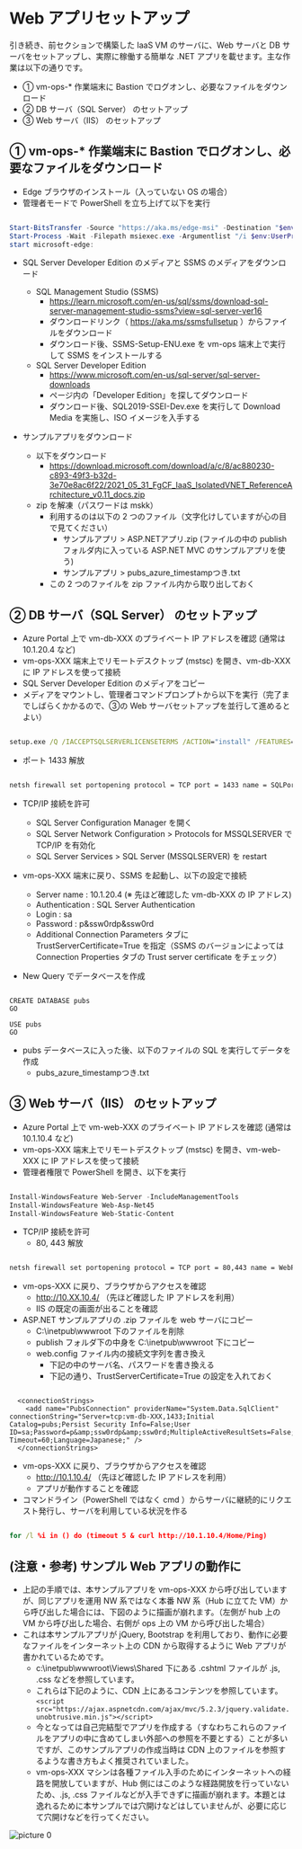 # Web アプリセットアップ

引き続き、前セクションで構築した IaaS VM のサーバに、Web サーバと DB サーバをセットアップし、実際に稼働する簡単な .NET アプリを載せます。主な作業は以下の通りです。

- ① vm-ops-* 作業端末に Bastion でログオンし、必要なファイルをダウンロード
- ② DB サーバ（SQL Server） のセットアップ
- ③ Web サーバ（IIS） のセットアップ

## ① vm-ops-* 作業端末に Bastion でログオンし、必要なファイルをダウンロード

- Edge ブラウザのインストール（入っていない OS の場合）
- 管理者モードで PowerShell を立ち上げて以下を実行

```PowerShell

Start-BitsTransfer -Source "https://aka.ms/edge-msi" -Destination "$env:USERPROFILE\Downloads\MicrosoftEdgeEnterpriseX64.msi"
Start-Process -Wait -Filepath msiexec.exe -Argumentlist "/i $env:UserProfile\Downloads\MicrosoftEdgeEnterpriseX64.msi /q"
start microsoft-edge:

```

- SQL Server Developer Edition のメディアと SSMS のメディアをダウンロード
  - SQL Management Studio (SSMS)
    - https://learn.microsoft.com/en-us/sql/ssms/download-sql-server-management-studio-ssms?view=sql-server-ver16
    - ダウンロードリンク（ https://aka.ms/ssmsfullsetup ）からファイルをダウンロード
    - ダウンロード後、SSMS-Setup-ENU.exe を vm-ops 端末上で実行して SSMS をインストールする
  - SQL Server Developer Edition
    - https://www.microsoft.com/en-us/sql-server/sql-server-downloads
    - ページ内の「Developer Edition」を探してダウンロード
    - ダウンロード後、SQL2019-SSEI-Dev.exe を実行して Download Media を実施し、ISO イメージを入手する

- サンプルアプリをダウンロード
  - 以下をダウンロード
    - https://download.microsoft.com/download/a/c/8/ac880230-c893-49f3-b32d-3e70e8ac6f22/2021_05_31_FgCF_IaaS_IsolatedVNET_ReferenceArchitecture_v0.11_docs.zip
  - zip を解凍（パスワードは mskk）
    - 利用するのは以下の 2 つのファイル（文字化けしていますが心の目で見てください）
      - サンプルアプリ > ASP.NETアプリ.zip (ファイルの中の publish フォルダ内に入っている ASP.NET MVC のサンプルアプリを使う)
      - サンプルアプリ > pubs_azure_timestampつき.txt
    - この 2 つのファイルを zip ファイル内から取り出しておく

## ② DB サーバ（SQL Server） のセットアップ

- Azure Portal 上で vm-db-XXX のプライベート IP アドレスを確認 (通常は 10.1.20.4 など)
- vm-ops-XXX 端末上でリモートデスクトップ (mstsc) を開き、vm-db-XXX に IP アドレスを使って接続
- SQL Server Developer Edition のメディアをコピー
- メディアをマウントし、管理者コマンドプロンプトから以下を実行（完了までしばらくかかるので、③の Web サーバセットアップを並行して進めるとよい）

```cmd

setup.exe /Q /IACCEPTSQLSERVERLICENSETERMS /ACTION="install" /FEATURES=SQL,Tools /INSTANCENAME=MSSQLSERVER /SECURITYMODE=SQL /SAPWD="p&ssw0rdp&ssw0rd" /SQLSVCACCOUNT="NT AUTHORITY\NETWORK SERVICE" /SQLSVCSTARTUPTYPE="Automatic" /SQLSYSADMINACCOUNTS=".\azrefadmin"

```

- ポート 1433 解放

```cmd

netsh firewall set portopening protocol = TCP port = 1433 name = SQLPort mode = ENABLE profile = CURRENT

```

- TCP/IP 接続を許可
  - SQL Server Configuration Manager を開く
  - SQL Server Network Configuration > Protocols for MSSQLSERVER で TCP/IP を有効化
  - SQL Server Services > SQL Server (MSSQLSERVER) を restart

- vm-ops-XXX 端末に戻り、SSMS を起動し、以下の設定で接続
  - Server name : 10.1.20.4 (※ 先ほど確認した vm-db-XXX の IP アドレス)
  - Authentication : SQL Server Authentication
  - Login : sa
  - Password : p&ssw0rdp&ssw0rd
  - Additional Connection Parameters タブに TrustServerCertificate=True を指定（SSMS のバージョンによっては Connection Properties タブの Trust server certificate をチェック）

- New Query でデータベースを作成

```sqlcmd

CREATE DATABASE pubs
GO

USE pubs
GO

```

- pubs データベースに入った後、以下のファイルの SQL を実行してデータを作成
  - pubs_azure_timestampつき.txt

## ③ Web サーバ（IIS） のセットアップ

- Azure Portal 上で vm-web-XXX のプライベート IP アドレスを確認 (通常は 10.1.10.4 など)
- vm-ops-XXX 端末上でリモートデスクトップ (mstsc) を開き、vm-web-XXX に IP アドレスを使って接続
- 管理者権限で PowerShell を開き、以下を実行

```PowerShell

Install-WindowsFeature Web-Server -IncludeManagementTools
Install-WindowsFeature Web-Asp-Net45
Install-WindowsFeature Web-Static-Content

```

- TCP/IP 接続を許可
  - 80, 443 解放

```cmd

netsh firewall set portopening protocol = TCP port = 80,443 name = WebPort mode = ENABLE profile = CURRENT

```

- vm-ops-XXX に戻り、ブラウザからアクセスを確認
  - http://10.XX.10.4/ （先ほど確認した IP アドレスを利用）
  - IIS の既定の画面が出ることを確認
- ASP.NET サンプルアプリの .zip ファイルを web サーバにコピー
  - C:\inetpub\wwwroot 下のファイルを削除
  - publish フォルダ下の中身を C:\inetpub\wwwroot 下にコピー
  - web.config ファイル内の接続文字列を書き換え
    - 下記の中のサーバ名、パスワードを書き換える
    - 下記の通り、TrustServerCertificate=True の設定を入れておく

```web.config

  <connectionStrings>
    <add name="PubsConnection" providerName="System.Data.SqlClient" connectionString="Server=tcp:vm-db-XXX,1433;Initial Catalog=pubs;Persist Security Info=False;User ID=sa;Password=p&amp;ssw0rdp&amp;ssw0rd;MultipleActiveResultSets=False;Encrypt=True;TrustServerCertificate=True;ConnectRetryCount=3;ConnectRetryInterval=30;Connection Timeout=60;Language=Japanese;" />
  </connectionStrings>

```

- vm-ops-XXX に戻り、ブラウザからアクセスを確認
  - http://10.1.10.4/ （先ほど確認した IP アドレスを利用）
  - アプリが動作することを確認
- コマンドライン（PowerShell ではなく cmd ）からサーバに継続的にリクエスト発行し、サーバを利用している状況を作る

```cmd

for /l %i in () do (timeout 5 & curl http://10.1.10.4/Home/Ping)

```

## (注意・参考) サンプル Web アプリの動作に

- 上記の手順では、本サンプルアプリを vm-ops-XXX から呼び出していますが、同じアプリを運用 NW 系ではなく本番 NW 系（Hub に立てた VM）から呼び出した場合には、下図のように描画が崩れます。（左側が hub 上の VM から呼び出した場合、右側が ops 上の VM から呼び出した場合）
- これは本サンプルアプリが jQuery, Bootstrap を利用しており、動作に必要なファイルをインターネット上の CDN から取得するように Web アプリが書かれているためです。
  - c:\inetpub\wwwroot\Views\Shared 下にある .cshtml ファイルが .js, .css などを参照しています。
  - これらは下記のように、CDN 上にあるコンテンツを参照しています。<br />
    `<script src="https://ajax.aspnetcdn.com/ajax/mvc/5.2.3/jquery.validate.unobtrusive.min.js"></script>`
  - 今となっては自己完結型でアプリを作成する（すなわちこれらのファイルをアプリの中に含めてしまい外部への参照を不要とする）ことが多いですが、このサンプルアプリの作成当時は CDN 上のファイルを参照するような書き方もよく推奨されていました。
  - vm-ops-XXX マシンは各種ファイル入手のためにインターネットへの経路を開放していますが、Hub 側にはこのような経路開放を行っていないため、.js, .css ファイルなどが入手できずに描画が崩れます。本題とは逸れるために本サンプルでは穴開けなどはしていませんが、必要に応じて穴開けなどを行ってください。

![picture 0](./images/cd902ff6e64fd8cd771ea5cb346519414a1ddc7e860b6f8cbc649fdc0039e316.png)  

